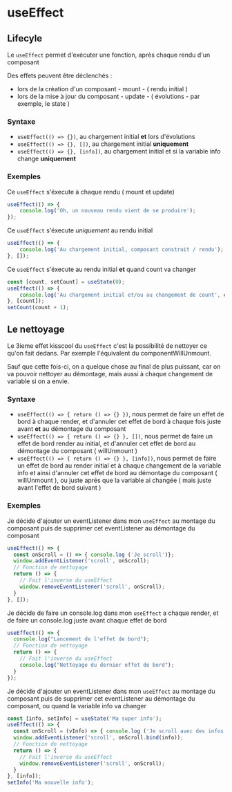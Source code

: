 # useEffect

## Lifecyle 

Le `useEffect` permet d'exécuter une fonction, après chaque rendu d'un composant

Des effets peuvent être déclenchés :

- lors de la création d'un composant - mount - ( rendu initial )
- lors de la mise à jour du composant - update - ( évolutions - par exemple, le state )

### Syntaxe

- `useEffect(() => {})`, au chargement initial **et** lors d'évolutions
- `useEffect(() => {}, [])`, au chargement initial **uniquement**
- `useEffect(() => {}, [info])`, au chargement initial et si la variable info change **uniquement**

### Exemples

Ce `useEffect` s'éxecute à chaque rendu ( mount et update)

```js
useEffect(() => {
    console.log('Oh, un nouveau rendu vient de se produire');
});
```

Ce `useEffect` s'éxecute _uniquement_ au rendu initial

```js
useEffect(() => {
    console.log('Au chargement initial, composant construit / rendu');
}, []);
```

Ce `useEffect` s'éxecute au rendu initial **et** quand count va changer

```js
const [count, setCount] = useState(0);
useEffect(() => {
    console.log('Au chargement initial et/ou au changement de count', count);
}, [count]);
setCount(count + 1);
```

## Le nettoyage

Le 3ieme effet kisscool du `useEffect` c'est la possibilité de nettoyer ce qu'on fait dedans. Par exemple l'équivalent du componentWillUnmount.

Sauf que cette fois-ci, on a quelque chose au final de plus puissant, car on va pouvoir nettoyer au démontage, mais aussi à chaque changement de variable si on a envie.

### Syntaxe

- `useEffect(() => { return () => {} })`, nous permet de faire un effet de bord à chaque render, et d'annuler cet effet de bord à chaque fois juste avant **et** au démontage du composant
- `useEffect(() => { return () => {} }, [])`, nous permet de faire un effet de bord render au initial, et d'annuler cet effet de bord au démontage du composant ( willUnmount )
- `useEffect(() => { return () => {} }, [info])`, nous permet de faire un effet de bord au render initial et à chaque changement de la variable info et ainsi d'annuler cet effet de bord au démontage du composant ( willUnmount ), ou juste aprés que la variable ai changée ( mais juste avant l'effet de bord suivant )

### Exemples

Je décide d'ajouter un eventListener dans mon `useEffect` au montage du composant puis de supprimer cet eventListener au démontage du composant

```js
useEffect(() => {
  const onScroll = () => { console.log ('Je scroll')};
  window.addEventListener('scroll', onScroll);
  // Fonction de nettoyage
  return () => {
    // Fait l'inverse du useEffect
    window.removeEventListener('scroll', onScroll);
  }
}, []);
```

Je décide de faire un console.log dans mon `useEffect` a chaque render, et de faire un console.log juste avant chaque effet de bord

```js
useEffect(() => {
  console.log("Lancement de l'effet de bord");
  // Fonction de nettoyage
  return () => {
    // Fait l'inverse du useEffect
    console.log("Nettoyage du dernier effet de bord");
  }
});
```

Je décide d'ajouter un eventListener dans mon `useEffect` au montage du composant puis de supprimer cet eventListener au démontage du composant, ou quand la variable info va changer

```js
const [info, setInfo] = useState('Ma super info');
useEffect(() => {
  const onScroll = (vInfo) => { console.log ('Je scroll avec des infos', vInfo)};
  window.addEventListener('scroll', onScroll.bind(info));
  // Fonction de nettoyage
  return () => {
    // Fait l'inverse du useEffect
    window.removeEventListener('scroll', onScroll);
  }
}, [info]);
setInfo('Ma nouvelle info');
```